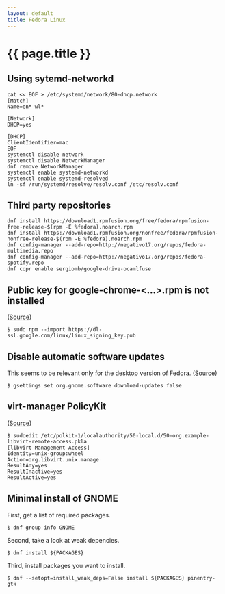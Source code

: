 ```yaml
---
layout: default
title: Fedora Linux
---
```


# {{ page.title }}

Using sytemd-networkd
---------------------

    cat << EOF > /etc/systemd/network/80-dhcp.network
    [Match]
    Name=en* wl*

    [Network]
    DHCP=yes

    [DHCP]
    ClientIdentifier=mac
    EOF
    systemctl disable network
    systemctl disable NetworkManager
    dnf remove NetworkManager
    systemctl enable systemd-networkd
    systemctl enable systemd-resolved
    ln -sf /run/systemd/resolve/resolv.conf /etc/resolv.conf

Third party repositories
------------------------

    dnf install https://download1.rpmfusion.org/free/fedora/rpmfusion-free-release-$(rpm -E %fedora).noarch.rpm
    dnf install https://download1.rpmfusion.org/nonfree/fedora/rpmfusion-nonfree-release-$(rpm -E %fedora).noarch.rpm
    dnf config-manager --add-repo=http://negativo17.org/repos/fedora-multimedia.repo
    dnf config-manager --add-repo=http://negativo17.org/repos/fedora-spotify.repo
    dnf copr enable sergiomb/google-drive-ocamlfuse

Public key for google-chrome-<...>.rpm is not installed
-------------------------------------------------------

[(Source)](https://ask.fedoraproject.org/en/question/56695/public-key-for-google-chrome-unstable-versionrpm-is-not-installed/)

    $ sudo rpm --import https://dl-ssl.google.com/linux/linux_signing_key.pub

Disable automatic software updates
----------------------------------

This seems to be relevant only for the desktop version of Fedora.
[(Source)](http://vfamilyserver.org/blog/2014/11/disable-background-updates-on-fedora-21-gnome-3-14/)

    $ gsettings set org.gnome.software download-updates false

virt-manager PolicyKit
----------------------

[(Source)](https://wiki.libvirt.org/page/SSHPolicyKitSetup)

    $ sudoedit /etc/polkit-1/localauthority/50-local.d/50-org.example-libvirt-remote-access.pkla
    [libvirt Management Access]
    Identity=unix-group:wheel
    Action=org.libvirt.unix.manage
    ResultAny=yes
    ResultInactive=yes
    ResultActive=yes

Minimal install of GNOME
------------------------

First, get a list of required packages.

    $ dnf group info GNOME

Second, take a look at weak depencies.

    $ dnf install ${PACKAGES}

Third, install packages you want to install.

    $ dnf --setopt=install_weak_deps=False install ${PACKAGES} pinentry-gtk
